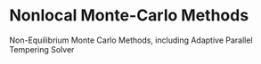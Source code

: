# Nonlocal Monte-Carlo Methods
Non-Equilibrium Monte Carlo Methods, including Adaptive Parallel Tempering Solver
